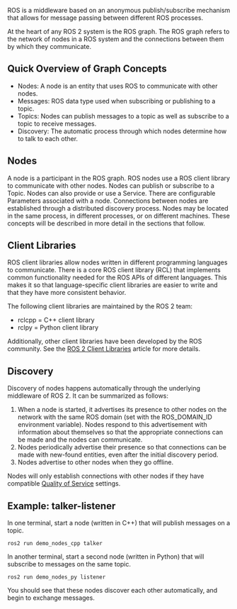 ROS is a middleware based on an anonymous publish/subscribe mechanism that allows for message passing between different ROS processes.

At the heart of any ROS 2 system is the ROS graph.
The ROS graph refers to the network of nodes in a ROS system and the connections between them by which they communicate.

## Quick Overview of Graph Concepts
- Nodes: A node is an entity that uses ROS to communicate with other nodes. 
- Messages: ROS data type used when subscribing or publishing to a topic. 
- Topics: Nodes can publish messages to a topic as well as subscribe to a topic to receive messages.
- Discovery: The automatic process through which nodes determine how to talk to each other.

## Nodes
A node is a participant in the ROS graph.
ROS nodes use a ROS client library to communicate with other nodes.
Nodes can publish or subscribe to a Topic.
Nodes can also provide or use a Service.
There are configurable Parameters associated with a node.
Connections between nodes are established through a distributed discovery process.
Nodes may be located in the same process, in different processes, or on different machines.
These concepts will be described in more detail in the sections that follow.

## Client Libraries
ROS client libraries allow nodes written in different programming languages to communicate.
There is a core ROS client library (RCL) that implements common functionality needed for the ROS APIs of different languages.
This makes it so that language-specific client libraries are easier to write and that they have more consistent behavior.

The following client libraries are maintained by the ROS 2 team:
- rclcpp = C++ client library
- rclpy = Python client library

Additionally, other client libraries have been developed by the ROS community.
See the [ROS 2 Client Libraries](ROS-2-Client-Libraries.md) article for more details.

## Discovery
Discovery of nodes happens automatically through the underlying middleware of ROS 2.
It can be summarized as follows:

1. When a node is started, it advertises its presence to other nodes on the network with the same ROS domain (set with the ROS_DOMAIN_ID environment variable).
Nodes respond to this advertisement with information about themselves so that the appropriate connections can be made and the nodes can communicate.
2. Nodes periodically advertise their presence so that connections can be made with new-found entities, even after the initial discovery period.
3. Nodes advertise to other nodes when they go offline.

Nodes will only establish connections with other nodes if they have compatible [Quality of Service](Quality-of-Service.md) settings.


## Example: talker-listener
In one terminal, start a node (written in C++) that will publish messages on a topic.
```
ros2 run demo_nodes_cpp talker
```

In another terminal, start a second node (written in Python) that will subscribe to messages on the same topic.
```
ros2 run demo_nodes_py listener
```

You should see that these nodes discover each other automatically, and begin to exchange messages.